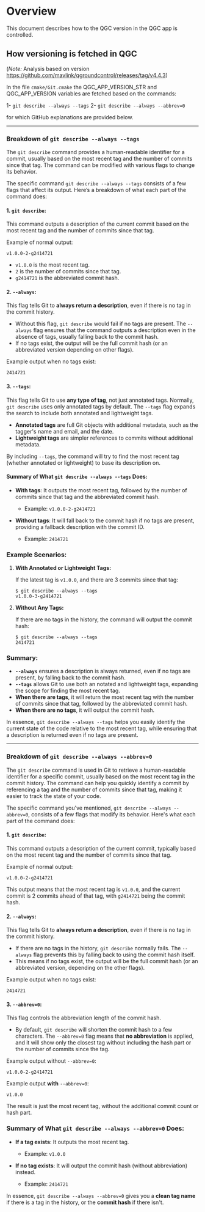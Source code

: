 # Overview
This document describes how to the QGC version in the QGC app is controlled.

## How versioning is fetched in QGC
(*Note:* Analysis based on version https://github.com/mavlink/qgroundcontrol/releases/tag/v4.4.3)

In the file `cmake/Git.cmake` the QGC_APP_VERSION_STR and QGC_APP_VERSION variables are fetched based on the commands:

1- `git describe --always --tags`
2- `git describe --always --abbrev=0`

for which GitHub explanations are provided below.

-----------

### Breakdown of `git describe --always --tags`

The `git describe` command provides a human-readable identifier for a commit, usually based on the most recent tag and the number of commits since that tag. The command can be modified with various flags to change its behavior. 

The specific command `git describe --always --tags` consists of a few flags that affect its output. Here’s a breakdown of what each part of the command does:

#### 1. **`git describe`**:
This command outputs a description of the current commit based on the most recent tag and the number of commits since that tag.

Example of normal output:
```
v1.0.0-2-g2414721
```
- `v1.0.0` is the most recent tag.
- `2` is the number of commits since that tag.
- `g2414721` is the abbreviated commit hash.

#### 2. **`--always`**:
This flag tells Git to **always return a description**, even if there is no tag in the commit history.
- Without this flag, `git describe` would fail if no tags are present. The `--always` flag ensures that the command outputs a description even in the absence of tags, usually falling back to the commit hash.
- If no tags exist, the output will be the full commit hash (or an abbreviated version depending on other flags).

Example output when no tags exist:
```
2414721
```

#### 3. **`--tags`**:
This flag tells Git to use **any type of tag**, not just annotated tags. Normally, `git describe` uses only annotated tags by default. The `--tags` flag expands the search to include both annotated and lightweight tags.
- **Annotated tags** are full Git objects with additional metadata, such as the tagger's name and email, and the date.
- **Lightweight tags** are simpler references to commits without additional metadata.

By including `--tags`, the command will try to find the most recent tag (whether annotated or lightweight) to base its description on.

#### Summary of What `git describe --always --tags` Does:

- **With tags**: It outputs the most recent tag, followed by the number of commits since that tag and the abbreviated commit hash.
  - Example: `v1.0.0-2-g2414721`
  
- **Without tags**: It will fall back to the commit hash if no tags are present, providing a fallback description with the commit ID.
  - Example: `2414721`

### Example Scenarios:

1. **With Annotated or Lightweight Tags:**

   If the latest tag is `v1.0.0`, and there are 3 commits since that tag:
   ```
   $ git describe --always --tags
   v1.0.0-3-g2414721
   ```

2. **Without Any Tags:**

   If there are no tags in the history, the command will output the commit hash:
   ```
   $ git describe --always --tags
   2414721
   ```

### Summary:

- **`--always`** ensures a description is always returned, even if no tags are present, by falling back to the commit hash.
- **`--tags`** allows Git to use both an notated and lightweight tags, expanding the scope for finding the most recent tag.
- **When there are tags**, it will return the most recent tag with the number of commits since that tag, followed by the abbreviated commit hash.
- **When there are no tags**, it will output the commit hash.

In essence, `git describe --always --tags` helps you easily identify the current state of the code relative to the most recent tag, while ensuring that a description is returned even if no tags are present.

-----------

### Breakdown of `git describe --always --abbrev=0`

The `git describe` command is used in Git to retrieve a human-readable identifier for a specific commit, usually based on the most recent tag in the commit history. The command can help you quickly identify a commit by referencing a tag and the number of commits since that tag, making it easier to track the state of your code.

The specific command you've mentioned, `git describe --always --abbrev=0`, consists of a few flags that modify its behavior. Here's what each part of the command does:

#### 1. **`git describe`**:
This command outputs a description of the current commit, typically based on the most recent tag and the number of commits since that tag.
   
Example of normal output:
```
v1.0.0-2-g2414721
```
This output means that the most recent tag is `v1.0.0`, and the current commit is 2 commits ahead of that tag, with `g2414721` being the commit hash.

#### 2. **`--always`**:
This flag tells Git to **always return a description**, even if there is no tag in the commit history.
- If there are no tags in the history, `git describe` normally fails. The `--always` flag prevents this by falling back to using the commit hash itself.
- This means if no tags exist, the output will be the full commit hash (or an abbreviated version, depending on the other flags).
   
Example output when no tags exist:
```
2414721
```

#### 3. **`--abbrev=0`**:
This flag controls the abbreviation length of the commit hash.
- By default, `git describe` will shorten the commit hash to a few characters. The `--abbrev=0` flag means that **no abbreviation** is applied, and it will show only the closest tag without including the hash part or the number of commits since the tag.

Example output without `--abbrev=0`:
```
v1.0.0-2-g2414721
```

Example output **with** `--abbrev=0`:
```
v1.0.0
```
The result is just the most recent tag, without the additional commit count or hash part.

### Summary of What `git describe --always --abbrev=0` Does:

- **If a tag exists**: It outputs the most recent tag.
  - Example: `v1.0.0`
  
- **If no tag exists**: It will output the commit hash (without abbreviation) instead.
  - Example: `2414721`

In essence, `git describe --always --abbrev=0` gives you a **clean tag name** if there is a tag in the history, or the **commit hash** if there isn't.